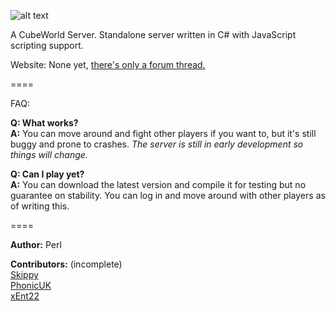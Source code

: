 ![alt text](http://u.rtag.me/coob3-small.png "Coob Server")

A CubeWorld Server. Standalone server written in C# with JavaScript scripting support.

Website: None yet, <a href="http://cubeworldforum.org/topic/10274-coob-a-net-cubeworld-server-with-javascript-scripting/">there's only a forum thread.</a>

====

FAQ:

<b>Q: What works?</b><br>
<b>A:</b> You can move around and fight other players if you want to, but it's still buggy and prone to crashes. <i>The server is still in early development so things will change.</i>

<b>Q: Can I play yet?</b><br>
<b>A:</b> You can download the latest version and compile it for testing but no guarantee on stability.
You can log in and move around with other players as of writing this.

====

<b>Author:</b> Perl

<b>Contributors:</b> (incomplete)<br>
<a href="https://github.com/Skippeh">Skippy</a><br>
<a href="https://github.com/PhonicUK">PhonicUK</a><br>
<a href="https://github.com/xEnt22">xEnt22</a><br>
